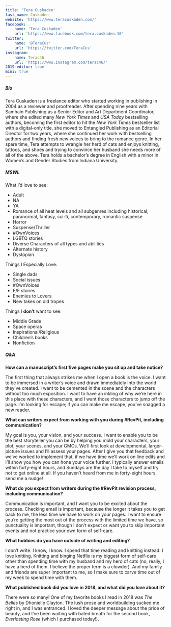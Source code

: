 ```yaml
---
title: 'Tera Cuskaden'
last_name: Cuskaden
website: 'https://www.teracuskaden.com/'
facebook:
    name: 'Tera Cuskaden'
    url: 'https://www.facebook.com/tera.cuskaden.10'
twitter:
    name: '@TeraCus'
    url: 'https://twitter.com/TeraCus'
instagram:
    name: Terac46
    url: 'https://www.instagram.com/terac46/'
2019-editor: true
mini: true
---
```


##### Bio

Tera Cuskaden is a freelance editor who started working in publishing in 2004 as a reviewer and proofreader. After spending nine years with Samhain Publishing as a Senior Editor and Art Department Coordinator, where she edited many _New York Times_ and _USA Today_ bestselling authors, becoming the first editor to hit the _New York Times_ bestseller list with a digital-only title, she moved to Entangled Publishing as an Editorial Director for two years, where she continued her work with bestselling authors and finding fresh new voices to bring to the romance genre. In her spare time, Tera attempts to wrangle her herd of cats and enjoys knitting, tattoos, and shoes and trying to convince her husband she needs more of all of the above. Tera holds a bachelor’s degree in English with a minor in Women’s and Gender Studies from Indiana University.

##### MSWL

What I’d love to see:
 * Adult
 * NA
 * YA
 * Romance of all heat levels and all subgenres including historical, paranormal, fantasy, sci-fi, contemporary, romantic suspense
 * Horror
 * Suspense/Thriller
 * \#OwnVoices
 * LGBTQ stories
 * Diverse Characters of all types and abilities
 * Alternate history
 * Dystopian

Things I Especially Love:
 * Single dads
 * Social issues
 * \#OwnVoices
 * F/F stories
 * Enemies to Lovers
 * New takes on old tropes

Things I **don’t** want to see:
 * Middle Grade
 * Space operas
 * Inspirational/Religious
 * Children’s books
 * Nonfiction

##### Q&A

**How can a manuscript’s first five pages make you sit up and take notice?**

The first thing that always strikes me when I open a book is the voice. I want to be immersed in a writer’s voice and drawn immediately into the world they’ve created. I want to be cemented in the scene and the characters without too much exposition. I want to have an inkling of why we’re here in this place with these characters, and I want those characters to jump off the page. I’m looking for escape; if you can make me escape, you’ve snagged a new reader. 

**What can writers expect from working with you during #RevPit, including communication?**

My goal is you, your vision, and your success. I want to enable you to be the best storyteller you can be by helping you mold your characters, your plot, your scenes, and your GMCs. We’ll first look at developmental, larger-picture issues and I’ll assess your pages. After I give you that feedback and we’ve worked to implement that, if we have time we’ll work on line edits and I’ll show you how you can hone your voice further. I typically answer emails within forty-eight hours, and Sundays are the day I take to myself and try not to get online at all. If you haven’t heard from me in forty-eight hours, send me a nudge!

**What do you expect from writers during the #RevPit revision process, including communication?**

Communication is important, and I want you to be excited about the process. Checking email is important, because the longer it takes you to get back to me, the less time we have to work on your pages. I want to ensure you’re getting the most out of the process with the limited time we have, so punctuality is important, though I don’t expect or want you to skip important events and not practice your own form of self-care. 

**What hobbies do you have outside of writing and editing?**

I don’t write. I know, I know. I spend that time reading and knitting instead. I love knitting. Knitting and binging Netflix is my biggest form of self-care other than spending time with my husband and my herd of cats (no, really, I have a herd of them. I believe the proper term is a clowder). And my family and friends are super important to me, so I make sure to carve time out of my week to spend time with them.

**What published book did you love in 2018, and what did you love about it?**

There were so many! One of my favorite books I read in 2018 was _The Belles_ by Dhonielle Clayton. The lush prose and worldbuilding sucked me right in, and I was entranced. I loved the deeper message about the price of beauty, and I’ve been waiting with bated breath for the second book, _Everlasting Rose_ (which I purchased today!).
